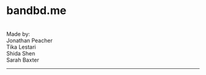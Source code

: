 # bandbd.me
<br>
Made by:
<br>
Jonathan Peacher
<br>
Tika Lestari
<br>
Shida Shen
<br>
Sarah Baxter

---

